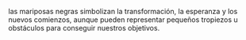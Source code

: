 las mariposas negras simbolizan la transformación, 
la esperanza y los nuevos comienzos, 
aunque pueden representar pequeños tropiezos u obstáculos 
para conseguir nuestros objetivos.